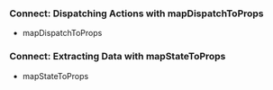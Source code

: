 ### Connect: Dispatching Actions with mapDispatchToProps
- mapDispatchToProps

### Connect: Extracting Data with mapStateToProps
- mapStateToProps